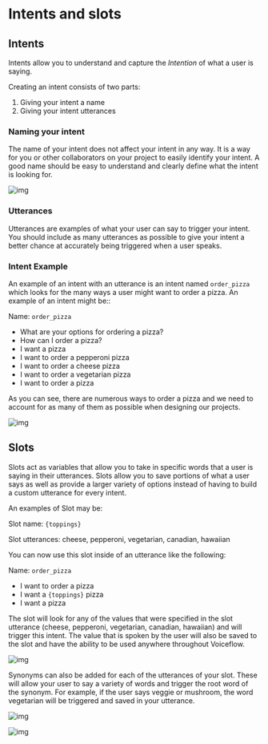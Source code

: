 # Intents and slots 



## Intents 

Intents allow you to understand and capture the *Intention* of what a user is saying.

Creating an intent consists of two parts:

1. Giving your intent a name
2. Giving your intent utterances

### Naming your intent

The name of your intent does not affect your intent in any way. It is a way for you or other collaborators on your project to easily identify your intent. A good name should be easy to understand and clearly define what the intent is looking for.

![img](https://i.imgur.com/9ohSsSU.png)

### Utterances

Utterances are examples of what your user can say to trigger your intent. You should include as many utterances as possible to give your intent a better chance at accurately being triggered when a user speaks.

### Intent Example

An example of an intent with an utterance is an intent named `order_pizza` which looks for the many ways a user might want to order a pizza. An example of an intent might be::

Name: `order_pizza`

- What are your options for ordering a pizza?
- How can I order a pizza?
- I want a pizza
- I want to order a pepperoni pizza
- I want to order a cheese pizza
- I want to order a vegetarian pizza
- I want to order a pizza

As you can see, there are numerous ways to order a pizza and we need to account for as many of them as possible when designing our projects.

![img](https://i.imgur.com/AAbTBe8.png)

## Slots

Slots act as variables that allow you to take in specific words that a user is saying in their utterances. Slots allow you to save portions of what a user says as well as provide a larger variety of options instead of having to build a custom utterance for every intent.

An examples of Slot may be:

Slot name: `{toppings}`

Slot utterances: cheese, pepperoni, vegetarian, canadian, hawaiian

You can now use this slot inside of an utterance like the following:

Name: `order_pizza`

- I want to order a pizza
- I want a `{toppings}` pizza
- I want a pizza

The slot will look for any of the values that were specified in the slot utterance (cheese, pepperoni, vegetarian, canadian, hawaiian) and will trigger this intent. The value that is spoken by the user will also be saved to the slot and have the ability to be used anywhere throughout Voiceflow.

![img](https://i.imgur.com/Rp5QBkc.png)


Synonyms can also be added for each of the utterances of your slot. These will allow your user to say a variety of words and trigger the root word of the synonym. For example, if the user says veggie or mushroom, the word vegetarian will be triggered and saved in your utterance.

![img](https://i.imgur.com/5dvuF5T.png)

![img](https://i.imgur.com/JHFgdQd.png)






